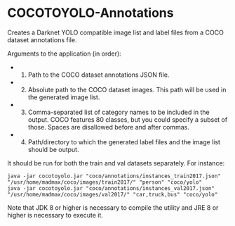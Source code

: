 # COCOTOYOLO-Annotations
Creates a Darknet YOLO compatible image list and label files from a COCO dataset annotations file.

Arguments to the application (in order):
- 1. Path to the COCO dataset annotations JSON file.
- 2. Absolute path to the COCO dataset images. This path will be used in the generated image list.
- 3. Comma-separated list of category names to be included in the output. COCO features 80 classes, but you could specify a subset of those. Spaces are disallowed before and after commas.
- 4. Path/directory to which the generated label files and the image list should be output.

It should be run for both the train and val datasets separately. For instance:

```
java -jar cocotoyolo.jar "coco/annotations/instances_train2017.json" "/usr/home/madmax/coco/images/train2017/" "person" "coco/yolo"
java -jar cocotoyolo.jar "coco/annotations/instances_val2017.json" "/usr/home/madmax/coco/images/val2017/" "car,truck,bus" "coco/yolo"
```


Note that JDK 8 or higher is necessary to compile the utility and JRE 8 or higher is necessary to execute it.
